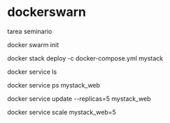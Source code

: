 # dockerswarn
tarea seminario

docker swarm init

docker stack deploy -c docker-compose.yml mystack

docker service ls

docker service ps mystack_web

docker service update --replicas=5 mystack_web

docker service scale mystack_web=5
